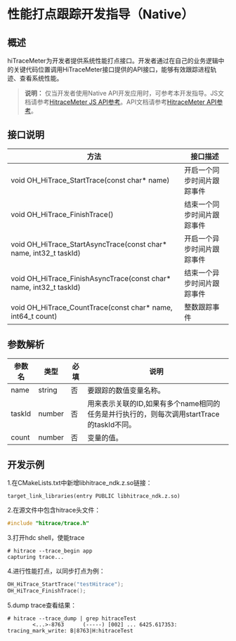 # 性能打点跟踪开发指导（Native）
## 概述
hiTraceMeter为开发者提供系统性能打点接口。开发者通过在自己的业务逻辑中的关键代码位置调用HiTraceMeter接口提供的API接口，能够有效跟踪进程轨迹、查看系统性能。
> **说明：**
> 仅当开发者使用Native API开发应用时，可参考本开发指导。JS文档请参考[HitraceMeter JS API参考](../reference/apis/js-apis-hitracemeter.md)。API文档请参考[HitraceMeter API参考](./hitracemeter-guidelines.md)。
## 接口说明
| 方法 | 接口描述 | 
| -------- | -------- |
| void OH_HiTrace_StartTrace(const char* name) | 开启一个同步时间片跟踪事件 | 
| void OH_HiTrace_FinishTrace() | 结束一个同步时间片跟踪事件 | 
| void OH_HiTrace_StartAsyncTrace(const char* name, int32_t taskId) | 开启一个异步时间片跟踪事件 | 
| void OH_HiTrace_FinishAsyncTrace(const char* name, int32_t taskId) | 结束一个异步时间片跟踪事件 | 
| void OH_HiTrace_CountTrace(const char* name, int64_t count) | 整数跟踪事件 | 
## 参数解析
| 参数名 | 类型 | 必填 | 说明                                                         |
| ------ | ------ | ---- | ------------------------------------------------------------ |
| name   | string | 否   | 要跟踪的数值变量名称。 |
| taskId | number | 否   | 用来表示关联的ID,如果有多个name相同的任务是并行执行的，则每次调用startTrace的taskId不同。 |
| count  | number | 否   | 变量的值。  |
## 开发示例
1.在CMakeLists.txt中新增libhitrace_ndk.z.so链接：
```
target_link_libraries(entry PUBLIC libhitrace_ndk.z.so)
```
2.在源文件中包含hitrace头文件：
```c++
#include "hitrace/trace.h"
```
3.打开hdc shell，使能trace
```shell
# hitrace --trace_begin app
capturing trace...
```
4.进行性能打点，以同步打点为例：
```c++
OH_HiTrace_StartTrace("testHitrace");
OH_HiTrace_FinishTrace();
```
5.dump trace查看结果：
```shell
# hitrace --trace_dump | grep hitraceTest
        <...>-8763      (-----) [002] ... 6425.617353: tracing_mark_write: B|8763|H:hitraceTest
```